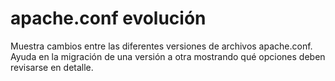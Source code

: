 # apache.conf evolución

Muestra cambios entre las diferentes versiones de archivos apache.conf.
Ayuda en la migración de una versión a otra mostrando qué opciones deben revisarse en detalle.
